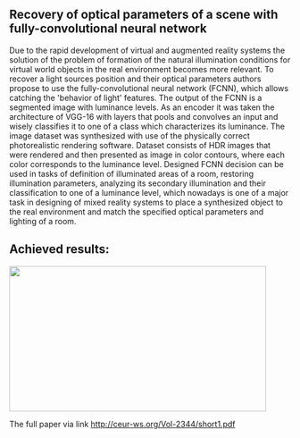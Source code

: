 ## Recovery of optical parameters of a scene with fully-convolutional neural network

Due to the rapid development of virtual and augmented reality systems the solution of the problem of formation of the natural illumination conditions for virtual world objects in the real environment becomes more relevant. To recover a light sources position and their optical parameters authors propose to use the fully-convolutional neural network (FCNN), which allows catching the 'behavior of light' features. The output of the FCNN is a segmented image with luminance levels. As an encoder it was taken the architecture of VGG-16 with layers that pools and convolves an input and wisely classifies it to one of a class which characterizes its luminance. The image dataset was synthesized with use of the physically correct photorealistic rendering software. Dataset consists of HDR images that were rendered and then presented as image in color contours, where each color corresponds to the luminance level. Designed FCNN decision can be used in tasks of definition of illuminated areas of a room, restoring illumination parameters, analyzing its secondary illumination and their classification to one of a luminance level, which nowadays is one of a major task in designing of mixed reality systems to place a synthesized object to the real environment and match the specified optical parameters and lighting of a room. 

## Achieved results:

<p align="left">
  <img width="460" height="260" src="https://user-images.githubusercontent.com/20153742/68948336-b7febc80-07c8-11ea-820d-75ba92997d0a.PNG">
</p>

The full paper via link http://ceur-ws.org/Vol-2344/short1.pdf
